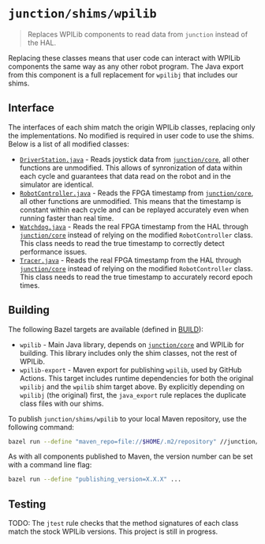 # `junction/shims/wpilib`

> Replaces WPILib components to read data from `junction` instead of the HAL.

Replacing these classes means that user code can interact with WPILib components the same way as any other robot program. The Java export from this component is a full replacement for `wpilibj` that includes our shims. 

## Interface

The interfaces of each shim match the origin WPILib classes, replacing only the implementations. No modified is required in user code to use the shims. Below is a list of all modified classes:

* [`DriverStation.java`](src/edu/wpi/first/wpilibj/DriverStation.java) - Reads joystick data from [`junction/core`](/junction/core), all other functions are unmodified. This allows of synronization of data within each cycle and guarantees that data read on the robot and in the simulator are identical.
* [`RobotController.java`](src/edu/wpi/first/wpilibj/RobotController.java) - Reads the FPGA timestamp from [`junction/core`](/junction/core), all other functions are unmodified. This means that the timestamp is constant within each cycle and can be replayed accurately even when running faster than real time.
* [`Watchdog.java`](src/edu/wpi/first/wpilibj/Watchdog.java) - Reads the real FPGA timestamp from the HAL through [`junction/core`](/junction/core) instead of relying on the modified `RobotController` class. This class needs to read the true timestamp to correctly detect performance issues.
* [`Tracer.java`](src/edu/wpi/first/wpilibj/Tracer.java) - Reads the real FPGA timestamp from the HAL through [`junction/core`](/junction/core) instead of relying on the modified `RobotController` class. This class needs to read the true timestamp to accurately record epoch times.

## Building

The following Bazel targets are available (defined in [BUILD](BUILD)):

* `wpilib` - Main Java library, depends on [`junction/core`](/junction/core) and WPILib for building. This library includes only the shim classes, not the rest of WPILib.
* `wpilib-export` - Maven export for publishing `wpilib`, used by GitHub Actions. This target includes runtime dependencies for both the original `wpilibj` and the `wpilib` shim target above. By explicitly depending on `wpilibj` (the original) first, the `java_export` rule replaces the duplicate class files with our shims.

To publish `junction/shims/wpilib` to your local Maven repository, use the following command:

```bash
bazel run --define "maven_repo=file://$HOME/.m2/repository" //junction/wpilib:wpilib-export.publish
```

As with all components published to Maven, the version number can be set with a command line flag:

```bash
bazel run --define "publishing_version=X.X.X" ...
```

## Testing

TODO: The `jtest` rule checks that the method signatures of each class match the stock WPILib versions. This project is still in progress.